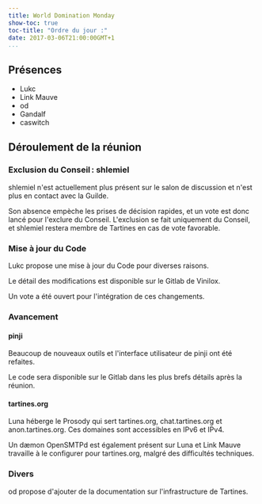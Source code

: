 ```yaml
---
title: World Domination Monday
show-toc: true
toc-title: "Ordre du jour :"
date: 2017-03-06T21:00:00GMT+1
...
```



## Présences

  - Lukc
  - Link Mauve
  - od
  - Gandalf
  - caswitch

## Déroulement de la réunion

### Exclusion du Conseil : shlemiel

shlemiel n'est actuellement plus présent sur le salon de discussion et n'est plus en contact avec la Guilde.

Son absence empèche les prises de décision rapides, et un vote est donc lancé pour l'exclure du Conseil.
L'exclusion se fait uniquement du Conseil, et shlemiel restera membre de Tartines en cas de vote favorable.

### Mise à jour du Code

Lukc propose une mise à jour du Code pour diverses raisons.

Le détail des modifications est disponible sur le Gitlab de Vinilox.

Un vote a été ouvert pour l'intégration de ces changements.

### Avancement

#### pinji

Beaucoup de nouveaux outils et l'interface utilisateur de pinji ont été refaites.

Le code sera disponible sur le Gitlab dans les plus brefs détails après la réunion.

#### tartines.org

Luna héberge le Prosody qui sert tartines.org, chat.tartines.org et anon.tartines.org.
Ces domaines sont accessibles en IPv6 et IPv4.

Un dæmon OpenSMTPd est également présent sur Luna et Link Mauve travaille à le configurer pour tartines.org, malgré des difficultés techniques.

### Divers

od propose d'ajouter de la documentation sur l'infrastructure de Tartines.

